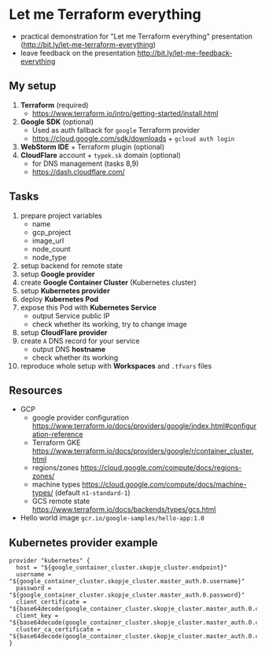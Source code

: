 # Let me Terraform everything
- practical demonstration for "Let me Terraform everything" presentation (http://bit.ly/let-me-terraform-everything)
- leave feedback on the presentation http://bit.ly/let-me-feedback-everything

## My setup
1. **Terraform** (required)
    - https://www.terraform.io/intro/getting-started/install.html
2. **Google SDK** (optional)
    - Used as auth fallback for `google` Terraform provider
    - https://cloud.google.com/sdk/downloads + `gcloud auth login`
3. **WebStorm IDE** + Terraform plugin (optional)
4. **CloudFlare** account + `typek.sk` domain (optional)
    - for DNS management (tasks 8,9)
    - https://dash.cloudflare.com/

## Tasks
1. prepare project variables
    - name
    - gcp_project
    - image_url
    - node_count
    - node_type
2. setup backend for remote state
3. setup **Google provider**
4. create **Google Container Cluster** (Kubernetes cluster)
5. setup **Kubernetes provider**
6. deploy **Kubernetes Pod**
7. expose this Pod with **Kubernetes Service**
    - output Service public IP
    - check whether its working, try to change image
8. setup **CloudFlare provider**
9. create `A` DNS record for your service
    - output DNS **hostname**
    - check whether its working
10. reproduce whole setup with **Workspaces** and `.tfvars` files

## Resources
- GCP
    - google provider configuration https://www.terraform.io/docs/providers/google/index.html#configuration-reference
    - Terraform GKE https://www.terraform.io/docs/providers/google/r/container_cluster.html
    - regions/zones https://cloud.google.com/compute/docs/regions-zones/
    - machine types https://cloud.google.com/compute/docs/machine-types/ (default `n1-standard-1`)
    - GCS remote state https://www.terraform.io/docs/backends/types/gcs.html
- Hello world image `gcr.io/google-samples/hello-app:1.0`

## Kubernetes provider example
```
provider "kubernetes" {
  host = "${google_container_cluster.skopje_cluster.endpoint}"
  username = "${google_container_cluster.skopje_cluster.master_auth.0.username}"
  password = "${google_container_cluster.skopje_cluster.master_auth.0.password}"
  client_certificate = "${base64decode(google_container_cluster.skopje_cluster.master_auth.0.client_certificate)}"
  client_key = "${base64decode(google_container_cluster.skopje_cluster.master_auth.0.client_key)}"
  cluster_ca_certificate = "${base64decode(google_container_cluster.skopje_cluster.master_auth.0.cluster_ca_certificate)}"
}
```